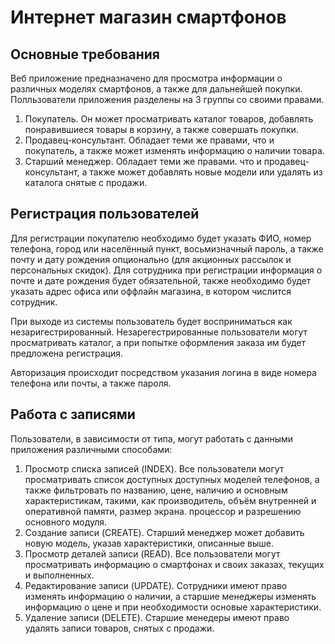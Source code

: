 # Интернет магазин смартфонов
## Основные требования
Веб приложение предназначено для просмотра информации о различных моделях смартфонов, а также для дальнейшей покупки.
Полльзователи приложения разделены на 3 группы со своими правами.
1. Покупатель. Он может просматривать каталог товаров, добавлять понравившиеся товары в корзину, а также совершать покупки.
2. Продавец-консультант. Обладает теми же правами, что и покупатель, а также может изменять информацию о наличии товара.
3. Старший менеджер. Обладает теми же правами. что и продавец-консультант, а также может добавлять новые модели или удалять из каталога снятые с продажи.
## Регистрация пользователей
Для регистрации покупателю необходимо будет указать ФИО, номер телефона, город или населённый пункт, восьмизначный пароль, а также почту и дату рождения опционально (для акционных рассылок и персональных скидок). Для сотрудника при регистрации информация о почте и дате рождения будет обязательной, также необходимо будет указать адрес офиса или оффлайн магазина, в котором числится сотрудник. 

При выходе из системы пользователь будет восприниматься как незаригестрированный. Незарегестрированные пользователи могут просматривать каталог, а при попытке оформления заказа им будет предложена регистрация.

Авторизация происходит посредством указания логина в виде номера телефона или почты, а также пароля.

## Работа с записями
Пользователи, в зависимости от типа, могут работать с данными приложения различными способами:
1. Просмотр списка записей (INDEX). Все пользователи могут просматривать список доступных доступных моделей телефонов, а также фильтровать по названию, цене, наличию и основным характеристикам, такими, как производитель, объём внутренней и оперативной памяти, размер экрана. процессор и разрешению основного модуля.
2. Создание записи (CREATE). Старший менеджер может добавить новую модель, указав характеристики, описанные выше.
3. Просмотр деталей записи (READ). Все пользователи могут просматривать информацию о смартфонах и своих заказах, текущих и выполненных.
4. Редактирование записи (UPDATE). Сотрудники имеют право изменять информацию о наличии, а старшие менеджеры изменять информацию о цене и при необходимости основые характеристики.
5. Удаление записи (DELETE). Старшие менедеры имеют право удалять записи товаров, снятых с продажи.

